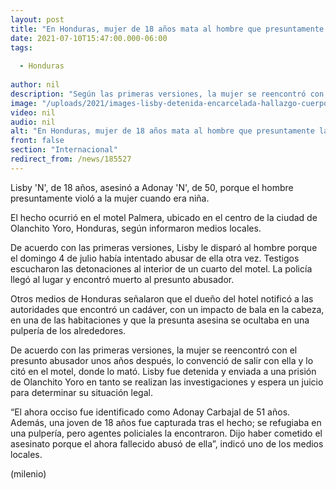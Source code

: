 ```yaml
---
layout: post
title: "En Honduras, mujer de 18 años mata al hombre que presuntamente la violó cuando era niña"
date: 2021-07-10T15:47:00.000-06:00
tags:
  
  - Honduras
  
author: nil
description: "Según las primeras versiones, la mujer se reencontró con el presunto abusador unos años después, lo convenció de salir con ella y lo citó en el motel, donde lo mató. "
image: "/uploads/2021/images-lisby-detenida-encarcelada-hallazgo-cuerpo_0_0_1197_744.jpg"
video: nil
audio: nil
alt: "En Honduras, mujer de 18 años mata al hombre que presuntamente la violó cuando era niña"
front: false
section: "Internacional"
redirect_from: /news/185527
---
```


Lisby 'N', de 18 años, asesinó a Adonay 'N', de 50, porque el hombre presuntamente violó a la mujer cuando era niña. 

El hecho ocurrió en el motel Palmera, ubicado en el centro de la ciudad de Olanchito Yoro, Honduras, según informaron medios locales.

De acuerdo con las primeras versiones, Lisby le disparó al hombre porque el domingo 4 de julio había intentado abusar de ella otra vez. Testigos escucharon las detonaciones al interior de un cuarto del motel. La policía llegó al lugar y encontró muerto al presunto abusador.

 Otros medios de Honduras señalaron que el dueño del hotel notificó a las autoridades que encontró un cadáver, con un impacto de bala en la cabeza, en una de las habitaciones y que la presunta asesina se ocultaba en una pulpería de los alrededores. 

De acuerdo con las primeras versiones, la mujer se reencontró con el presunto abusador unos años después, lo convenció de salir con ella y lo citó en el motel, donde lo mató. Lisby fue detenida y enviada a una prisión de Olanchito Yoro en tanto se realizan las investigaciones y espera un juicio para determinar su situación legal. 

“El ahora occiso fue identificado como Adonay Carbajal de 51 años. Además, una joven de 18 años fue capturada tras el hecho; se refugiaba en una pulpería, pero agentes policiales la encontraron. Dijo haber cometido el asesinato porque el ahora fallecido abusó de ella”, indicó uno de los medios locales.

(milenio)
 